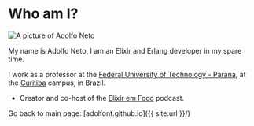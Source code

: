 # Who am I?

![A picture of Adolfo Neto](https://user-images.githubusercontent.com/79562/168625679-aa5519bb-3895-46a9-ba26-08dfeead713b.jpg)


My name is Adolfo Neto, I am an Elixir and Erlang developer in my spare time.

I work as a professor at the [Federal University of Technology - Paraná](http://www.utfpr.edu.br/english/about-utfpr/facts-and-figures), at the [Curitiba](https://goo.gl/maps/7yqRvDEu52DkCL3WA) campus, in Brazil.

- Creator and co-host of the [Elixir em Foco](http://elixiremfoco.com) podcast.


Go back to main page: [adolfont.github.io]({{ site.url }}/)

